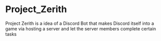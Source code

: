 # Project_Zerith
Project Zerith is a idea of a Discord Bot that makes Discord itself into a game via hosting a server and let the server members complete certain tasks
